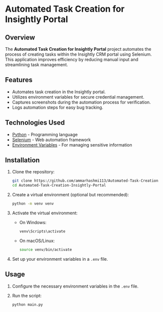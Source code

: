 # Automated Task Creation for Insightly Portal

## Overview

The **Automated Task Creation for Insightly Portal** project automates the process of creating tasks within the Insightly CRM portal using Selenium. This application improves efficiency by reducing manual input and streamlining task management.

## Features

- Automates task creation in the Insightly portal.
- Utilizes environment variables for secure credential management.
- Captures screenshots during the automation process for verification.
- Logs automation steps for easy bug tracking.

## Technologies Used

- [Python](https://www.python.org/) - Programming language
- [Selenium](https://www.selenium.dev/) - Web automation framework
- [Environment Variables](https://12factor.net/config) - For managing sensitive information

## Installation

1. Clone the repository:

   ```bash
   git clone https://github.com/ammarhashmi113/Automated-Task-Creation-Insightly-Portal.git
   cd Automated-Task-Creation-Insightly-Portal
   ```

2. Create a virtual environment (optional but recommended):

   ```bash
   python -m venv venv
   ```

3. Activate the virtual environment:

   - On Windows:

     ```bash
     venv\Scripts\activate
     ```

   - On macOS/Linux:

     ```bash
     source venv/bin/activate
     ```

4. Set up your environment variables in a `.env` file.

## Usage

1. Configure the necessary environment variables in the `.env` file.
2. Run the script:

   ```bash
   python main.py
   ```

